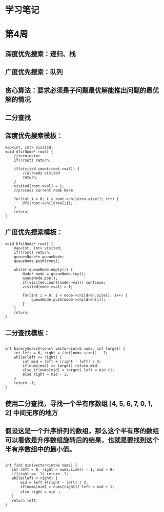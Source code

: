 # 学习笔记
# 第4周
## 深度优先搜索：递归、栈
## 广度优先搜索：队列
## 贪心算法：要求必须是子问题最优解能推出问题的最优解的情况
## 二分查找

## 深度优先搜索模板：

```
map<int, int> visited;
void dfs(Node* root) {
	//terminator
	if(!root) return;

	if(visited.count(root->val)) {
		//already visited
		return;
	}
	visited[root->val] = i;
	//process current node here

	for(int i = 0; i < root->children.size(); i++) {
		dfs(root->children[i]);
	}
	return;
}

```

## 广度优先搜索模板：

```
void bfs(Node* root) {
	map<int, int> visited;
	if(!root) return;
	queue<Node*> queueNode;
	queueNode.push(root);

	while(!queueNode.empty()) {
	    Node* node = queueNode.top();
	    queueNode.pop();
	    if(visited.count(node->val)) continue;
	    visited[node->val] = 1;

	    for(int i = 0; i < node->children.size(); i++) {
	    	queueNode.push(node->children[i]);
	    }
    }
    return;
}

```

## 二分查找模板：

```

int binarySearch(const vector<int>& nums, int target) {
	int left = 0, right = (int)nums.size() - 1;
	while(left <= right) {
	    int mid = left + (right - left) / 2;
	    if(nums[mid] == target) return mid;
	    else if(nums[mid] < target) left = mid +1;
	    else right = mid - 1;
    }
    return -1;
}

```

## 使用二分查找，寻找一个半有序数组 [4, 5, 6, 7, 0, 1, 2] 中间无序的地方
## 假设这是一个升序排列的数组，那么这个半有序的数组可以看做是升序数组旋转后的结果，也就是要找到这个半有序数组中的最小值。

 ```

int find_min(vector<int>& nums) {
	int left = 0, right = nums.size() - 1, mid = 0;
	if(right == -1) return -1;
	while(left < right) {
	    mid = left +(right - left) / 2;
	    if(nums[mid] > nums[right]) left = mid + 1;
	    else right = mid ；
	}
	return left;
} 

```